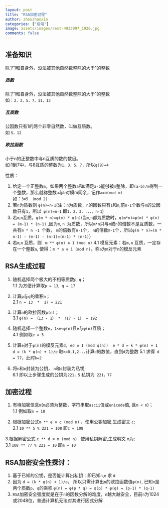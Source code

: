 ```yaml
---
layout: post
title: "RSA加密过程"
author: zhouzhaoxin
categories: ["后端"]
image: assets/images/rest-4933097_1920.jpg
comments: false
---
```

## 准备知识
除了1和自身外，没法被其他自然数整除的大于1的整数   
##### 质数
除了1和自身外，没法被其他自然数整除的大于1的整数                   
如：`2，3，5，7，11，13`
##### 互质数
公因数只有1的两个非零自然数，叫做互质数。                               
如 `5，12`
##### 欧拉函数
小于n的正整数中与n互质的数的数目。                                          
如:1到7中，与8互质的整数为`1，3，5，7`，所以`φ(8)=4`

性质：
1. 给定一个正整数`m`，如果两个整数`a`和`b`满足`a-b`能够被`m`整除，即`(a-b)/m`得到一个整数，那么就称整数`a`与`b`对模m同余，记作`a≡b(mod m)`  <br>如：`3≡5 （mod 2)`
2. 若`n`为质数则 `φ(n)=n-1`(注：`n`为质数，`n`的因数只有`1`和`n`,前`n-1`个数与`n`的公因数只有`1`，所以` φ(n)=n-1` 即`1，2，3，...，n-1`)
3. 若`m`,`n`互质，` φ(m * n)=φ(m) * φ(n) `(当`m`,`n`都为质数时，`φ(m*n)=φ(m) * φ(n) = (m-1) * (n-1)`  ,因为`m`, `n `为质数，所以`m*n`只与`m`或`n`的倍数不是互质数，一共有`m * n -1 `个数， `m`的倍数有`n-1`个， `n`的倍数`m-1`个，所以`φ(m * n)=(m * n-1) - (m-1) - (n-1)=(m-1) * (n-1)`）
4. 若`m`,`n` 互质，则  ` m ** φ(n) ≡ 1 (mod n)`
    4.1 模反元素：若`m,n` 互质，一定存在一个整数`a`, 使得：`m * a ≡ 1 (mod n)`。称`a`为`m`对于`n`的模反元素

## RSA生成过程
1. 随机选择两个极大的不相等质数`p`, `q`；                                                                                                                                                                                                     
 1.1 为方便计算取`p = 13`,` q = 17`

2. 计算`p`与`q`的乘积`n`；                                                                                                                                                                                                                                         
 2.1 `n = 13  *  17 = 221`

3. 计算`n`的欧拉函数`φ(n)`；                                                                                                                                                                                                                               
 3.1  `φ(n) = （13 - 1） * （17 - 1） = 192`

4. 随机选择一个整数`e`，`1<e<φ(n)`且`e`与`φ(n)`互质；                                                                                                                                                                                              
 4.1 例如取`e = 5`

5. 计算`e`对于`φ(n)`的模反元素`d`，` ed ≡ 1 (mod φ(n))  e * d = k * φ(n) + 1   d = (k * φ(n) + 1)/e ` 取`k=0,1,2...`计算`d`的数值，直到`d`为整数
 5.1 求得` d = 77`，此时`k=2`

6. 将`n`和`e`封装为公钥， `n`和`d`封装为私钥;                                                                                                                                                                                                     
 6.1 即以上步骤生成的公钥为` 221，5 `   私钥为` 221，77`

## 加密过程
1. 有待加密信息`m`(`m`必须为整数，字符串取`ascii`值或`unicode`值, 且`m < n`)；                                                                                                                                                           
 1.1 例如取`m = 10`

2. 根据加密公式`m ** e ≡ c (mod n)` ，使用公钥加密,生成密文 `c`;                                                                                                                                                                                                  
 2.1 `10 ** 5 % 221 = 108`  即`c = 108`

3.根据解密公式 `c ** d ≡ m (mod n) `  使用私钥解密,生成明文 `m`为;                                                                                                                                                                                                 
 3.1 `108 ** 77 % 221 = 10` 即`m = 10`

## RSA加密安全性探讨：
1. 基于已知的公钥，是否能计算出私钥：即已知`n`,`e` 求 `d`
2. 因为 `d = (k * φ(n) + 1)/e`， 所以只需计算出`n`的欧拉函数值`φ(n)`, 已知`n`是两个质数`p`、`q`的乘积 `φ(n) = φ(p * q) = φ(p) * φ(q) = (p-1) * (q-1)`
3. `RSA`加密安全强度就是在于`n`的因数分解的难度，`n`越大越安全，目前`n`为1024或2048位，普通计算机无法对其进行因式分解